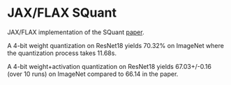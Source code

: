 # JAX/FLAX SQuant

JAX/FLAX implementation of the SQuant [paper](https://arxiv.org/pdf/2202.07471.pdf).

A 4-bit weight quantization on ResNet18 yields 70.32% on ImageNet where the quantization process takes 11.68s.

A 4-bit weight+activation quantization on ResNet18 yields 67.03+/-0.16 (over 10 runs) on ImageNet compared to 66.14 in the paper.
